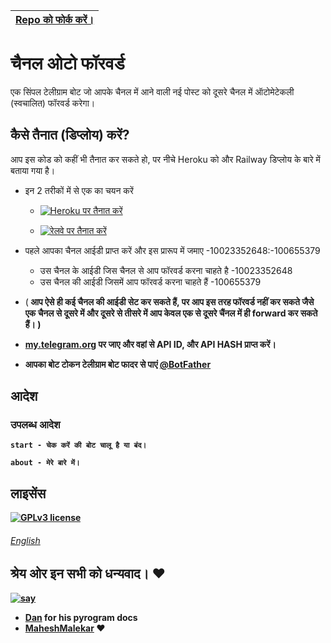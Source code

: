 |[Repo को फोर्क करें।](https://github.com/0AIB/Auto-Forward-Bot/fork)
|---

# चैनल ओटो फॉरवर्ड  
एक सिंपल टेलीग्राम बोट जो आपके चैनल में आने वाली नई पोस्ट को दूसरे चैनल में ऑटोमेटेकली (स्वचालित) फॉरवर्ड करेगा।

## कैसे तैनात (डिप्लोय) करें?
आप इस कोड को कहीं भी तैनात कर सकते हो, पर नीचे Heroku को और Railway डिप्लोय के बारे में बताया गया है।

- इन 2 तरीकों में से एक का चयन करें
     - [![Heroku पर तैनात करें](https://www.herokucdn.com/deploy/button.svg)](https://heroku.com/deploy?template=https://github.com/Iamproaf/Forword)

     - [![रेलवे पर तैनात करें](https://railway.app/button.svg)](https://railway.app/new/template/P59W6v)

- पहले आपका चैनल आईडी प्राप्त करें और इस प्रारूप में जमाए -10023352648:-100655379
     - उस चैनल के आईडी जिस चैनल से  आप फॉरवर्ड करना चाहते है -10023352648 
     - उस चैनल की आईडी जिसमें आप फॉरवर्ड करना चाहते हैं -100655379

- (<b> आप ऐसे ही कई चैनल की आईडी सेट कर सकते हैं, पर आप इस तरह फॉरवर्ड नहीं कर सकते जैसे एक चैनल से दूसरे में और दूसरे से तीसरे में आप केवल एक से दूसरे चैंनल में ही forward कर सकते हैं। <b/>) 

- [my.telegram.org](https://my.telegram.org/) पर जाए और वहां से API ID, और API HASH प्राप्त करें।
- आपका बोट टोकन टेलीग्राम बोट फादर से पाएं [@BotFather](https://telegram.dog/botfather)     




## आदेश
### उपलब्ध आदेश 
```
start - चेक करें की बोट चालू है या बंद।

about - मेरे बारे में।
```

## लाइसेंस
[![GPLv3 license](https://img.shields.io/badge/License-GPLv3-blue.svg)](https://github.com/Ns-AnoNymouS/TG-CONVERT-BOT/blob/main/LICENSE)



###### [English](https://github.com/0AIB/Auto-Forward-Bot/blob/main/english.md)

## श्रेय ओर इन सभी को धन्यवाद। ❤️
[![say](https://img.shields.io/badge/say-धन्यवाद-ff69b4.svg)](https://saythanks.io/to/kennethreitz)
- [Dan](https://telegram.dog/haskell) for his pyrogram docs
- [MaheshMalekar](https://telegram.dog/MaheshMalekar) ❤


  

